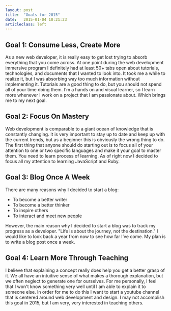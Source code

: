 ```yaml
---
layout: post
title:  "Goals for 2015"
date:   2015-01-04 10:21:23
articleclass: left
---
```


## Goal 1: Consume Less, Create More

As a new web developer, it is really easy to get lost trying to absorb everything that you come across. At one point during the web development immersive program I definitely had at least 50+ tabs open about tutorials, technologies, and documents that I wanted to look into. It took me a while to realize it, but I was absorbing way too much information without implementing it. Tutorials are a good thing to do, but you should not spend all of your time doing them. I’m a hands on and visual learner, so I learn more whenever I work on a project that I am passionate about. Which brings me to my next goal.

## Goal 2: Focus On Mastery

Web development is comparable to a giant ocean of knowledge that is constantly changing. It is very important to stay up to date and keep up with the current trends, but as a beginner this is obviously the wrong thing to do. The first thing that anyone should do starting out is to focus all of your attention to one or two specific languages and make it your goal to master them. You need to learn process of learning. As of right now I decided to focus all my attention to learning JavaScript and Ruby.

## Goal 3: Blog Once A Week

There are many reasons why I decided to start a blog:

* To become a better writer
* To become a better thinker
* To inspire others
* To interact and meet new people

However, the main reason why I decided to start a blog was to track my progress as a developer. "Life is about the journey, not the destination." I would like to look back a year from now to see how far I’ve come. My plan is to write a blog post once a week.

## Goal 4: Learn More Through Teaching

I believe that explaining a concept really does help you get a better grasp of it. We all have an intuitive sense of what makes a thorough explanation, but we often neglect to generate one for ourselves. For me personally, I feel that I won't know something very well until I am able to explain it to someone else. In order for me to do this I want to start a youtube channel that is centered around web development and design. I may not accomplish this goal in 2015, but I am very, very interested in teaching others.
